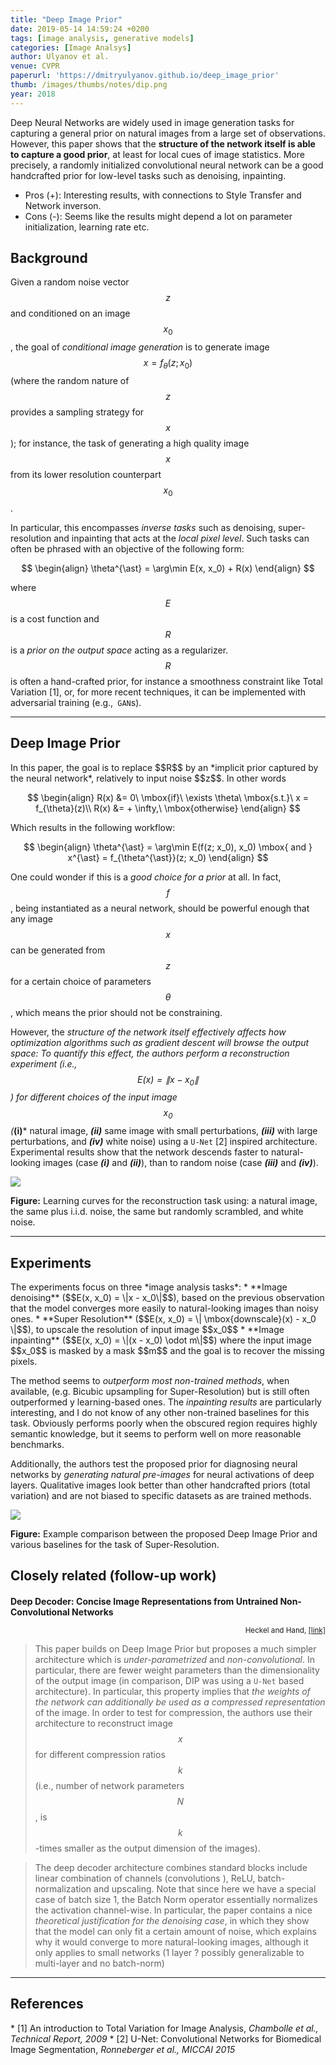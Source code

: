 ```yaml
---
title: "Deep Image Prior"
date: 2019-05-14 14:59:24 +0200
tags: [image analysis, generative models]
categories: [Image Analsys]
author: Ulyanov et al.
venue: CVPR
paperurl: 'https://dmitryulyanov.github.io/deep_image_prior'
thumb: /images/thumbs/notes/dip.png
year: 2018
---
```


<div class="summary">
  Deep Neural Networks are widely used in image generation tasks for capturing a general prior on natural images from a large set of observations. However, this paper shows that the <b>structure of the network itself is able to capture a good prior</b>, at least for local cues of image statistics. More precisely, a randomly initialized convolutional neural network can be a good handcrafted prior for low-level tasks such as denoising, inpainting.

  <ul>
    <li><span class="pros">Pros (+):</span>  Interesting results, with connections to Style Transfer and Network inverson.</li>
    <li><span class="cons">Cons (-):</span> Seems like the results might depend a lot on parameter initialization, learning rate etc.</li>
  </ul>
</div>



<h2 class="section theory"> Background  </h2>

Given a random noise vector $$z$$ and conditioned on an image $$x_0$$, the goal of *conditional image generation* is to generate image $$x = f_{\theta}(z; x_0)$$ (where the random nature of $$z$$ provides a sampling strategy for $$x$$); for instance, the task of generating a  high quality image $$x$$ from its lower resolution counterpart $$x_0$$.

In particular, this encompasses  *inverse tasks* such as denoising, super-resolution and inpainting that acts at the *local pixel level*. Such tasks can often be phrased with an objective of the following form:

$$
\begin{align}
\theta^{\ast} = \arg\min E(x, x_0) + R(x)
\end{align}
$$

where $$E$$ is a cost function and $$R$$ is a *prior on the output space* acting as a regularizer. $$R$$ is often a hand-crafted prior, for instance a smoothness constraint like Total Variation <span class="citations">[1]</span>, or, for more recent techniques, it can be implemented with adversarial training (e.g.,` GAN`s).

---

<h2 class="section proposed">Deep Image Prior</h2>
In this paper, the goal is to replace $$R$$ by an *implicit prior captured by the neural network*, relatively to input noise $$z$$. In other words

$$
\begin{align}
R(x) &= 0\ \mbox{if}\ \exists \theta\ \mbox{s.t.}\ x = f_{\theta}(z)\\
R(x) &= + \infty,\ \mbox{otherwise}
\end{align}
$$

Which results in the following workflow:

$$
\begin{align}
\theta^{\ast} = \arg\min E(f(z; x_0), x_0) \mbox{ and } x^{\ast} = f_{\theta^{\ast}}(z; x_0)
\end{align}
$$


One could wonder if this is a *good choice for a prior* at all. In fact,  $$f$$, being instantiated as a neural network, should be powerful enough that any image $$x$$ can be generated from $$z$$ for a certain choice of parameters $$\theta$$, which means the prior should not be constraining.

However, the **structure of the network* itself effectively affects how optimization algorithms such as gradient descent will browse the output space:
To quantify this effect, the authors perform a reconstruction experiment (i.e., $$E(x) = \| x - x_0 \|$$) for different choices of the input image $$x_0$$ (***(i)*** natural image, ***(ii)*** same image with small perturbations, ***(iii)*** with large perturbations, and ***(iv)*** white noise) using a `U-Net` <span class="citations">[2]</span>  inspired architecture. Experimental results show that the network descends faster to natural-looking images (case ***(i)*** and ***(ii)***), than to random noise (case ***(iii)*** and ***(iv)***).


<div class="figure">
<img src="{{ site.baseurl }}/images/posts/dip_toyexp.png">
<p><b>Figure:</b> Learning curves for the reconstruction task using: a natural image, the same plus i.i.d. noise, the same but randomly scrambled, and white noise.</p>
</div>



---


<h2 class="section experiments"> Experiments </h2>
The experiments focus on three *image analysis tasks*:
  * **Image denoising** ($$E(x, x_0) = \|x - x_0\|$$), based on the previous observation that the model converges  more easily to natural-looking images than noisy ones.
  * **Super Resolution** ($$E(x, x_0) = \| \mbox{downscale}(x) - x_0 \|$$), to upscale the resolution of input image $$x_0$$
  * **Image inpainting** ($$E(x, x_0) = \|(x - x_0) \odot m\|$$) where the input image $$x_0$$ is masked by a mask $$m$$ and the goal is to recover the missing pixels.

The method seems to *outperform most non-trained methods*, when available, (e.g. Bicubic upsampling for Super-Resolution) but is still often outperformed y learning-based ones. The *inpainting results* are particularly interesting, and I do not know of any other non-trained baselines for this task. Obviously performs poorly when the obscured region requires highly semantic knowledge, but it seems to perform well on more reasonable benchmarks.

Additionally, the authors test the proposed prior for diagnosing neural networks by *generating natural pre-images* for neural activations of deep layers. Qualitative images look better than other handcrafted priors (total variation) and are not biased to specific datasets as are trained methods.


<div class="figure">
<img src="{{ site.baseurl }}/images/posts/dip_full.png">
<p><b>Figure:</b> Example comparison between the proposed Deep Image Prior and various baselines for the task of Super-Resolution.</p>
</div>



<h2 class="section followup">Closely related (follow-up work)</h2>

<h4 style="margin-bottom: 0px">Deep Decoder: Concise Image Representations from Untrained Non-Convolutional Networks</h4>
<p style="text-align: right"><small>Heckel and Hand, <a href="https://arxiv.org/abs/1810.03982">[link]</a></small></p>


> This paper builds on Deep Image Prior but proposes  a much simpler architecture which is  *under-parametrized* and *non-convolutional*. In particular, there are fewer weight parameters than the dimensionality of the output image (in comparison, DIP was using a `U-Net` based architecture). In particular, this property implies that *the weights of the network can additionally be used as a compressed representation* of the image. In order to test for compression, the authors use their architecture to reconstruct image $$x$$ for different compression ratios $$k$$ (i.e., number of network parameters $$N$$, is $$k$$-times smaller as the output dimension of the images).


> The deep decoder architecture combines standard blocks include linear combination of channels (convolutions ), ReLU, batch-normalization and upscaling. Note that since here we have a special case of batch size 1,  the Batch Norm operator essentially normalizes the activation channel-wise. In particular, the paper contains a nice *theoretical justification for the denoising case*, in which they show that the model can only fit a certain amount of noise, which explains why it would converge to more natural-looking images, although it only applies to small networks (1 layer ? possibly generalizable to multi-layer and no batch-norm)

---

<h2 class="section references"> References </h2>
  * <span class="citations">[1]</span> An introduction to Total Variation for Image Analysis, <i>Chambolle et al., Technical Report, 2009</i>
  * <span class="citations">[2]</span> U-Net: Convolutional Networks for Biomedical Image Segmentation, <i>Ronneberger et al.,  MICCAI 2015</i>
